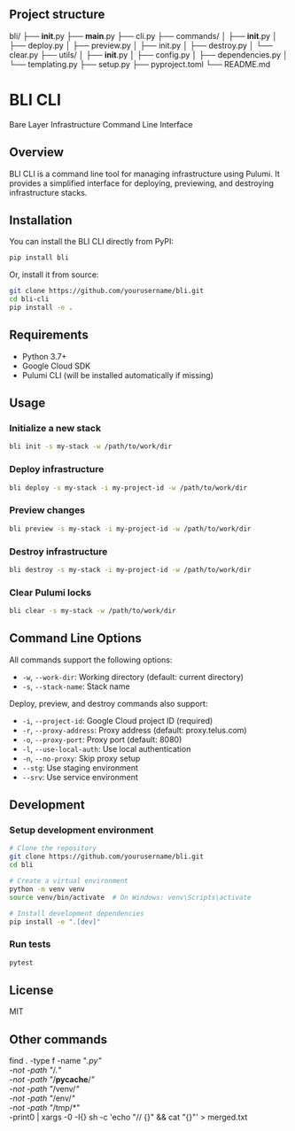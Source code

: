## Project structure
bli/
├── __init__.py
├── __main__.py
├── cli.py
├── commands/
│   ├── __init__.py
│   ├── deploy.py
│   ├── preview.py
│   ├── init.py
│   ├── destroy.py
│   └── clear.py
├── utils/
│   ├── __init__.py
│   ├── config.py
│   ├── dependencies.py
│   └── templating.py
├── setup.py
├── pyproject.toml
└── README.md

# BLI CLI

Bare Layer Infrastructure Command Line Interface

## Overview

BLI CLI is a command line tool for managing infrastructure using Pulumi. It provides a simplified interface for deploying, previewing, and destroying infrastructure stacks.

## Installation

You can install the BLI CLI directly from PyPI:

```bash
pip install bli
```

Or, install it from source:

```bash
git clone https://github.com/yourusername/bli.git
cd bli-cli
pip install -e .
```

## Requirements

- Python 3.7+
- Google Cloud SDK
- Pulumi CLI (will be installed automatically if missing)

## Usage

### Initialize a new stack

```bash
bli init -s my-stack -w /path/to/work/dir
```

### Deploy infrastructure

```bash
bli deploy -s my-stack -i my-project-id -w /path/to/work/dir
```

### Preview changes

```bash
bli preview -s my-stack -i my-project-id -w /path/to/work/dir
```

### Destroy infrastructure

```bash
bli destroy -s my-stack -i my-project-id -w /path/to/work/dir
```

### Clear Pulumi locks

```bash
bli clear -s my-stack -w /path/to/work/dir
```

## Command Line Options

All commands support the following options:

- `-w`, `--work-dir`: Working directory (default: current directory)
- `-s`, `--stack-name`: Stack name

Deploy, preview, and destroy commands also support:

- `-i`, `--project-id`: Google Cloud project ID (required)
- `-r`, `--proxy-address`: Proxy address (default: proxy.telus.com)
- `-o`, `--proxy-port`: Proxy port (default: 8080)
- `-l`, `--use-local-auth`: Use local authentication
- `-n`, `--no-proxy`: Skip proxy setup
- `--stg`: Use staging environment
- `--srv`: Use service environment

## Development

### Setup development environment

```bash
# Clone the repository
git clone https://github.com/yourusername/bli.git
cd bli

# Create a virtual environment
python -m venv venv
source venv/bin/activate  # On Windows: venv\Scripts\activate

# Install development dependencies
pip install -e ".[dev]"
```

### Run tests

```bash
pytest
```

## License

MIT

## Other commands
find . -type f -name "*.py" \
  -not -path "*/\.*" \
  -not -path "*/__pycache__/*" \
  -not -path "*/venv/*" \
  -not -path "*/env/*" \
  -not -path "*/tmp/*" \
  -print0 | xargs -0 -I{} sh -c 'echo "// {}" && cat "{}"' > merged.txt
